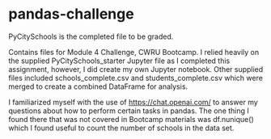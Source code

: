 # pandas-challenge
PyCitySchools is the completed file to be graded.

Contains files for Module 4 Challenge, CWRU Bootcamp.
I relied heavily on the supplied PyCitySchools_starter Jupyter file as I completed this assignment, however, I did create my own Jupyter notebook. Other supplied files included schools_complete.csv and students_complete.csv which were merged to create a combined DataFrame for analysis.

I familiarized myself with the use of https://chat.openai.com/ to answer my questions about how to perform certain tasks in pandas. The one thing I found there that was not covered in Bootcamp materials was df.nunique() which I found useful to count the number of schools in the data set.
